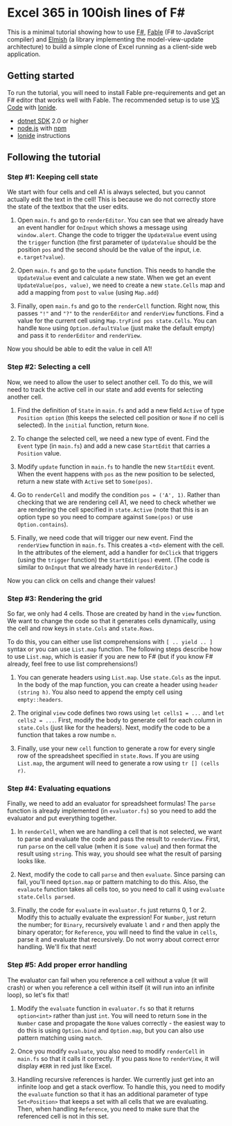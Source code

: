 Excel 365 in 100ish lines of F#
===============================

This is a minimal tutorial showing how to use [F#](http://www.fsharp.org),
[Fable](http://fable.io/) (F# to JavaScript compiler) and 
[Elmish](https://elmish.github.io/) (a library implementing the 
model-view-update architecture) to build a simple clone of Excel
running as a client-side web application.

Getting started
---------------

To run the tutorial, you will need to install Fable pre-requirements and
get an F# editor that works well with Fable. The recommended setup is to 
use [VS Code](https://code.visualstudio.com/) with [Ionide](http://ionide.io/).

* [dotnet SDK](https://www.microsoft.com/net/download/core) 2.0 or higher
* [node.js](https://nodejs.org) with [npm](https://www.npmjs.com/)
* [Ionide](http://ionide.io/) instructions


Following the tutorial
----------------------

### Step #1: Keeping cell state

We start with four cells and cell A1 is always selected, but you cannot actually
edit the text in the cell! This is because we do not correctly store the state 
of the textbox that the user edits.

 1. Open `main.fs` and go to `renderEditor`. You can see that we already have
    an event handler for `OnInput` which shows a message using `window.alert`.
    Change the code to trigger the `UpdateValue` event using the `trigger`
    function (the first parameter of `UpdateValue` should be the position `pos`
    and the second should be the value of the input, i.e. `e.target?value`).

 2. Open `main.fs` and go to the `update` function. This needs to handle the 
    `UpdateValue` event and calculate a new state. When we get an event 
    `UpdateValue(pos, value)`, we need to create a new `state.Cells` map and
    add a mapping from `post` to `value` (using `Map.add`)

 3. Finally, open `main.fs` and go to the `renderCell` function. Right now, this
    passes `"!"` and `"?"` to the `renderEditor` and `renderView` functions. 
    Find a value for the current cell using `Map.tryFind pos state.Cells`. You 
    can handle `None` using `Option.defaultValue` (just make the default empty)
    and pass it to `renderEditor` and `renderView`.

Now you should be able to edit the value in cell A1!

### Step #2: Selecting a cell

Now, we need to allow the user to select another cell. To do this, we will need
to track the active cell in our state and add events for selecting another cell.

 1. Find the definition of `State` in `main.fs` and add a new field 
    `Active` of type `Position option` (this keeps the selected cell position
    or `None` if no cell is selected). In the `initial` function, return `None`.

 2. To change the selected cell, we need a new type of event. Find the `Event`
    type (in `main.fs`) and add a new case `StartEdit` that carries a `Position`
    value. 

 3. Modify `update` function in `main.fs` to handle the new `StartEdit` event.
    When the event happens with `pos` as the new position to be selected, 
    return a new state with `Active` set to `Some(pos)`.

 4. Go to `renderCell` and modify the condition `pos = ('A', 1)`. Rather than
    checking that we are rendering cell A1, we need to check whether we are
    rendering the cell specified in `state.Active` (note that this is an option
    type so you need to compare against `Some(pos)` or use `Option.contains`).
    
 5. Finally, we need code that will trigger our new event. Find the `renderView`
    function in `main.fs`. This creates a `<td>` element with the cell. In the
    attributes of the element, add a handler for `OnClick` that triggers (using
    the `trigger` function) the `StartEdit(pos)` event. (The code is similar to
    `OnInput` that we already have in `renderEditor`.)   

Now you can click on cells and change their values!

### Step #3: Rendering the grid

So far, we only had 4 cells. Those are created by hand in the `view` function.
We want to change the code so that it generates cells dynamically, using the 
cell and row keys in `state.Cols` and `state.Rows`.

To do this, you can either use list comprehensions with `[ .. yield .. ]` syntax
or you can use `List.map` function. The following steps describe how to use 
`List.map`, which is easier if you are new to F# (but if you know F# already, 
feel free to use list comprehensions!)

 1. You can generate headers using `List.map`. Use `state.Cols` as the input.
    In the body of the map function, you can create a header using `header (string h)`.
    You also need to append the empty cell using `empty::headers`.
    
 2. The original `view` code defines two rows using `let cells1 = ...` and 
    `let cells2 = ...`. First, modify the body to generate cell for each column
    in `state.Cols` (just like for the headers). Next, modify the code to be a 
    function that takes a row numbe `n`.

 3. Finally, use your new `cell` function to generate a row for every single 
    row of the spreadsheet specified in `state.Rows`. If you are using `List.map`, 
    the argument will need to generate a row using `tr [] (cells r)`.

### Step #4: Evaluating equations

Finally, we need to add an evaluator for spreadsheet formulas! The `parse` 
function is already implemented (in `evaluator.fs`) so you need to add the 
evaluator and put everything together.

 1. In `renderCell`, when we are handling a cell that is not selected, we
    want to parse and evaluate the code and pass the result to `renderView`.
    First, run `parse` on the cell value (when it is `Some value`) and then
    format the result using `string`. This way, you should see what the 
    result of parsing looks like.

 2. Next, modify the code to call `parse` and then `evaluate`. Since parsing
    can fail, you'll need `Option.map` or pattern matching to do this. Also,
    the `evalaute` function takes all cells too, so you need to call it using
    `evaluate state.Cells parsed`.

 3. Finally, the code for `evaluate` in `evaluator.fs` just returns 0, 1 or 2.
    Modify this to actually evaluate the expression! For `Number`, just return 
    the number; for `Binary`, recursively evaluate `l` and `r` and then apply
    the binary operator; for `Reference`, you will need to find the value in 
    `cells`, parse it and evaluate that recursively. Do not worry about correct
    error handling. We'll fix that next!

### Step #5: Add proper error handling

The evaluator can fail when you reference a cell without a value (it will crash)
or when you reference a cell within itself (it will run into an infinite loop),
so let's fix that!
 
 1. Modify the `evaluate` function in `evaluator.fs` so that it returns `option<int>` 
    rather than just `int`. You will need to return `Some` in the `Number` case
    and propagate the `None` values correctly - the easiest way to do this is using
    `Option.bind` and `Option.map`, but you can also use pattern matching using 
    `match`.

 2. Once you modify `evaluate`, you also need to modify `renderCell` in `main.fs`
    so that it calls it correctly. If you pass `None` to `renderView`, it
    will display `#ERR` in red just like Excel.

 3. Handling recursive references is harder. We currently just get into
    an infinite loop and get a stack overflow. To handle this, you need
    to modify the `evaluate` function so that it has an additional parameter
    of type `Set<Position>` that keeps a set with all cells that we are 
    evaluating. Then, when handling `Reference`, you need to make sure that
    the referenced cell is not in this set.
